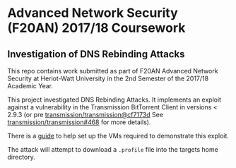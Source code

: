 # Advanced Network Security (F20AN) 2017/18 Coursework
## Investigation of DNS Rebinding Attacks

This repo contains work submitted as part of F20AN Advanced Network Security at Heriot-Watt University in the 2nd Semester of the 2017/18 Academic Year.

This project investigated DNS Rebinding Attacks. It implements an exploit against a vulnerability in the Transmission BitTorrent Client in versions < 2.9.3 (or pre [transmission/transmission@cf7173d](https://github.com/transmission/transmission/commit/cf7173df930cfa7ac1b1b0e9027c1deffd0b3c84) See [transmission/transmission#468](https://github.com/transmission/transmission/pull/468) for more details).

There is a [guide](./HOW_TO.md) to help set up the VMs required to demonstrate this exploit.

The attack will attempt to download a `.profile` file into the targets home directory.
